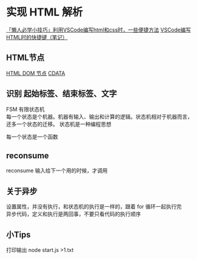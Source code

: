 # 实现 HTML 解析

[「懒人必学小技巧」利用VSCode编写html和css时，一些便捷方法](https://zhuanlan.zhihu.com/p/383348496)
[VSCode编写HTML时的快捷键（笔记）](https://blog.csdn.net/dxnn520/article/details/122096520)

## HTML节点
[HTML DOM 节点](https://www.runoob.com/htmldom/htmldom-nodes.html)
[CDATA](https://www.runoob.com/xml/xml-cdata.html)

## 识别 起始标签、结束标签、文字
FSM 有限状态机  
每一个状态是个机器。机器有输入、输出和计算的逻辑。状态机相对于机器而言，还多一个状态的迁移。
状态机是一种编程思想  

每一个状态是一个函数

## reconsume
reconsume 输入给下一个用的时候，才调用


## 关于异步
设置属性，并没有执行，和状态机的执行是一样的，跟着 for 循环一起执行完  
异步代码，定义和执行是两回事，不要只看代码的执行顺序

## 小Tips
打印输出 node start.js >1.txt